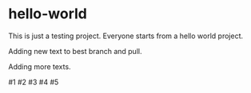 # hello-world

This is just a testing project.  Everyone starts from a hello world project.

Adding new text to best branch and pull.

Adding more texts.

#1
#2
#3
#4
#5

